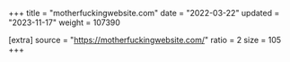 +++
title = "motherfuckingwebsite.com"
date = "2022-03-22"
updated = "2023-11-17"
weight = 107390

[extra]
source = "https://motherfuckingwebsite.com/"
ratio = 2
size = 105
+++
